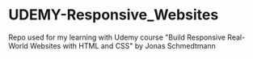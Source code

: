# UDEMY-Responsive_Websites
Repo used for my learning with Udemy course "Build Responsive Real-World Websites with HTML and CSS" by Jonas Schmedtmann
